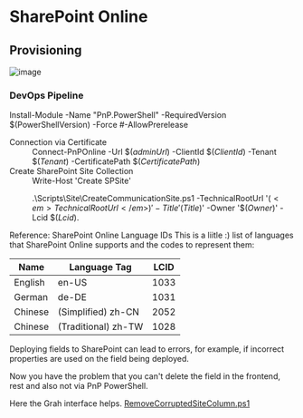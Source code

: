 # SharePoint Online

## Provisioning 
![image](https://user-images.githubusercontent.com/8308659/219971409-40c006dd-d59a-4c34-a430-fa0637711c4e.png)

### DevOps Pipeline
Install-Module -Name "PnP.PowerShell" -RequiredVersion $(PowerShellVersion) -Force #-AllowPrerelease 

<dl>
  <dt>Connection via Certificate</dt>
  <dd>Connect-PnPOnline -Url $(<em>adminUrl</em>) -ClientId $(<em>ClientId</em>) -Tenant $(<em>Tenant</em>) -CertificatePath $(<em>CertificatePath</em>)</dd>

  <dt>Create SharePoint Site Collection</dt>
  <dd>Write-Host 'Create SPSite'

  .\Scripts\Site\CreateCommunicationSite.ps1 -TechnicalRootUrl '$(<em>TechnicalRootUrl</em>)' -Title '$(<em>Title</em>)' -Owner '$(<em>Owner</em>)' -Lcid $(<em>Lcid</em>).</dd>
</dl>

Reference: SharePoint Online Language IDs
This is a liitle :) list of languages that SharePoint Online supports and the codes to represent them:

Name | Language Tag | LCID 
--- | --- | ---
English | en-US	| 1033 
German	| de-DE | 1031 
Chinese | (Simplified) zh-CN | 2052 
Chinese | (Traditional) zh-TW	| 1028 

Deploying fields to SharePoint can lead to errors, for example, if incorrect properties are used on the field being deployed.

Now you have the problem that you can't delete the field in the frontend, rest and also not via PnP PowerShell.

Here the Grah interface helps.
[RemoveCorruptedSiteColumn.ps1](https://github.com/JoinUsername/How-to/tree/main/SharePoint/Repairing/RemoveCorruptedSiteColumn.ps1)
